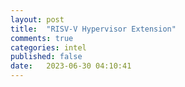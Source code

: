 ```yaml
---
layout: post
title:  "RISV-V Hypervisor Extension"
comments: true
categories: intel
published: false
date:   2023-06-30 04:10:41
---
```


